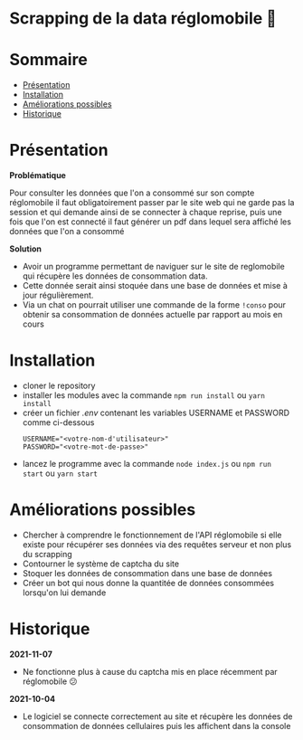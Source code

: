 # Scrapping de la data réglomobile 📱

# Sommaire

- [Présentation](#presentation)
- [Installation](#installation)
- [Améliorations possibles](#ameliorations-possibles)
- [Historique](#historique)

# Présentation

**Problématique**

Pour consulter les données que l'on a consommé sur son compte réglomobile il faut obligatoirement passer par le site web qui ne garde pas la session et qui demande ainsi de se connecter à chaque reprise, puis une fois que l'on est connecté il faut générer un pdf dans lequel sera affiché les données que l'on a consommé

**Solution**

- Avoir un programme permettant de naviguer sur le site de reglomobile qui récupère les données de consommation data.
- Cette donnée serait ainsi stoquée dans une base de données et mise à jour régulièrement.
- Via un chat on pourrait utiliser une commande de la forme `!conso` pour obtenir sa consommation de données actuelle par rapport au mois en cours

# Installation

- cloner le repository
- installer les modules avec la commande `npm run install` ou `yarn install`
- créer un fichier _.env_ contenant les variables USERNAME et PASSWORD comme ci-dessous
  ```
  USERNAME="<votre-nom-d'utilisateur>"
  PASSWORD="<votre-mot-de-passe>"
  ```
- lancez le programme avec la commande `node index.js` ou `npm run start` ou `yarn start`

# Améliorations possibles

- Chercher à comprendre le fonctionnement de l'API réglomobile si elle existe pour récupérer ses données via des requêtes serveur et non plus du scrapping
- Contourner le système de captcha du site
- Stoquer les données de consommation dans une base de données
- Créer un bot qui nous donne la quantitée de données consommées lorsqu'on lui demande

# Historique

**2021-11-07**

- Ne fonctionne plus à cause du captcha mis en place récemment par réglomobile 😕

**2021-10-04**

- Le logiciel se connecte correctement au site et récupère les données de consommation de données cellulaires puis les affichent dans la console
